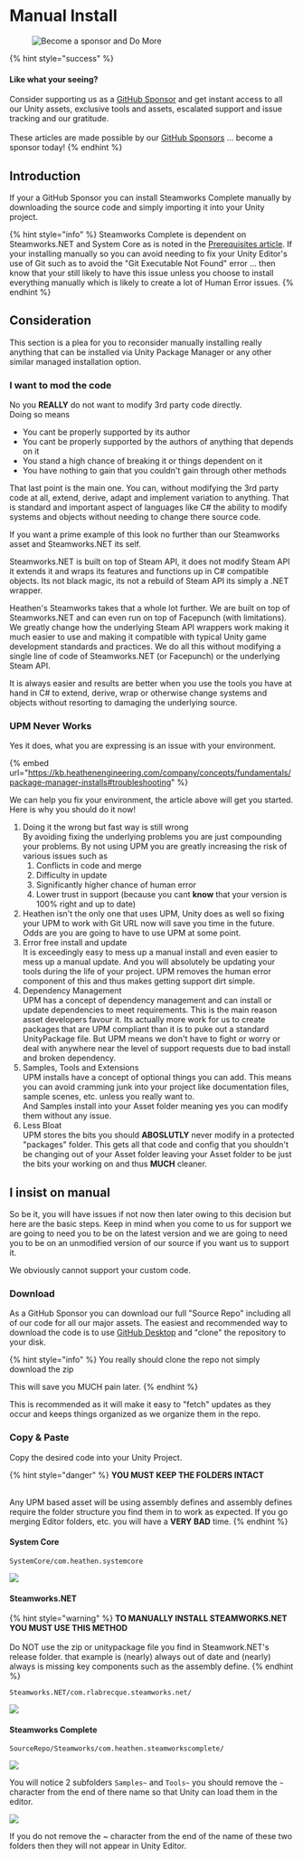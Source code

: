 # Manual Install

<figure><img src="../../../../.gitbook/assets/512x128 Sponsor Banner.png" alt="Become a sponsor and Do More"><figcaption></figcaption></figure>

{% hint style="success" %}
#### Like what your seeing?

Consider supporting us as a [GitHub Sponsor](../../../../become-a-sponsor.md) and get instant access to all our Unity assets, exclusive tools and assets, escalated support and issue tracking and our gratitude.\
\
These articles are made possible by our [GitHub Sponsors](https://github.com/sponsors/heathen-engineering) ... become a sponsor today!
{% endhint %}

## Introduction

If your a GitHub Sponsor you can install Steamworks Complete manually by downloading the source code and simply importing it into your Unity project.

{% hint style="info" %}
Steamworks Complete is dependent on Steamworks.NET and System Core as is noted in the [Prerequisites article](prerequisites.md). If your installing manually so you can avoid needing to fix your Unity Editor's use of Git such as to avoid the "Git Executable Not Found" error ... then know that your still likely to have this issue unless you choose to install everything manually which is likely to create a lot of Human Error issues.
{% endhint %}

## Consideration

This section is a plea for you to reconsider manually installing really anything that can be installed via Unity Package Manager or any other similar managed installation option.&#x20;

### I want to mod the code

No you **REALLY** do not want to modify 3rd party code directly. \
Doing so means

* You cant be properly supported by its author
* You cant be properly supported by the authors of anything that depends on it
* You stand a high chance of breaking it or things dependent on it
* You have nothing to gain that you couldn't gain through other methods

That last point is the main one. You can, without modifying the 3rd party code at all, extend, derive, adapt and implement variation to anything. That is standard and important aspect of languages like C# the ability to modify systems and objects without needing to change there source code.

If you want a prime example of this look no further than our Steamworks asset and Steamworks.NET its self.&#x20;

Steamworks.NET is built on top of Steam API, it does not modify Steam API it extends it and wraps its features and functions up in C# compatible objects. Its not black magic, its not a rebuild of Steam API its simply a .NET wrapper.

Heathen's Steamworks takes that a whole lot further. We are built on top of Steamworks.NET and can even run on top of Facepunch (with limitations). We greatly change how the underlying Steam API wrappers work making it much easier to use and making it compatible with typical Unity game development standards and practices. We do all this without modifying a single line of code of Steamworks.NET (or Facepunch) or the underlying Steam API.

It is always easier and results are better when you use the tools you have at hand in C# to extend, derive, wrap or otherwise change systems and objects without resorting to damaging the underlying source.

### UPM Never Works

Yes it does, what you are expressing is an issue with your environment.

{% embed url="https://kb.heathenengineering.com/company/concepts/fundamentals/package-manager-installs#troubleshooting" %}

We can help you fix your environment, the article above will get you started. \
Here is why you should do it now!

1. Doing it the wrong but fast way is still wrong\
   By avoiding fixing the underlying problems you are just compounding your problems. By not using UPM you are greatly increasing the risk of various issues such as&#x20;
   1. Conflicts in code and merge
   2. Difficulty in update
   3. Significantly higher chance of human error
   4. Lower trust in support (because you cant **know** that your version is 100% right and up to date)
2. Heathen isn't the only one that uses UPM, Unity does as well so fixing your UPM to work with Git URL now will save you time in the future. Odds are you are going to have to use UPM at some point.
3. Error free install and update\
   It is exceedingly easy to mess up a manual install and even easier to mess up a manual update. And you will absolutely be updating your tools during the life of your project. UPM removes the human error component of this and thus makes getting support dirt simple.
4. Dependency Management\
   UPM has a concept of dependency management and can install or update dependencies to meet requirements. This is the main reason asset developers favour it. Its actually more work for us to create packages that are UPM compliant than it is to puke out a standard UnityPackage file. But UPM means we don't have to fight or worry or deal with anywhere near the level of support requests due to bad install and broken dependency.
5. Samples, Tools and Extensions\
   UPM installs have a concept of optional things you can add. This means you can avoid cramming junk into your project like documentation files, sample scenes, etc. unless you really want to.\
   And Samples install into your Asset folder meaning yes you can modify them without any issue.
6. Less Bloat\
   UPM stores the bits you should **ABOSLUTLY** never modify in a protected "packages" folder. This gets all that code and config that you shouldn't be changing out of your Asset folder leaving your Asset folder to be just the bits your working on and thus **MUCH** cleaner.

## I insist on manual

So be it, you will have issues if not now then later owing to this decision but here are the basic steps. Keep in mind when you come to us for support we are going to need you to be on the latest version and we are going to need you to be on an unmodified version of our source if you want us to support it.&#x20;

We obviously cannot support your custom code.

### Download

As a GitHub Sponsor you can download our full "Source Repo" including all of our code for all our major assets. The easiest and recommended way to download the code is to use [GitHub Desktop](https://desktop.github.com/) and "clone" the repository to your disk.

{% hint style="info" %}
You really should clone the repo not simply download the zip

This will save you MUCH pain later.
{% endhint %}

This is recommended as it will make it easy to "fetch" updates as they occur and keeps things organized as we organize them in the repo.

### Copy & Paste

Copy the desired code into your Unity Project.&#x20;

{% hint style="danger" %}
**YOU MUST KEEP THE FOLDERS INTACT**

\
Any UPM based asset will be using assembly defines and assembly defines require the folder structure you find them in to work as expected. If you go merging Editor folders, etc. you will have a **VERY BAD** time.
{% endhint %}

#### System Core

`SystemCore/com.heathen.systemcore`

![](<../../../../.gitbook/assets/image (1) (3).png>)

#### Steamworks.NET

{% hint style="warning" %}
**TO MANUALLY INSTALL STEAMWORKS.NET YOU MUST USE THIS METHOD**\
\
Do NOT use the zip or unitypackage file you find in Steamwork.NET's release folder. that example is (nearly) always out of date and (nearly) always is missing key components such as the assembly define.
{% endhint %}

`Steamworks.NET/com.rlabrecque.steamworks.net/`

![](<../../../../.gitbook/assets/image (6) (1).png>)

#### Steamworks Complete

`SourceRepo/Steamworks/com.heathen.steamworkscomplete/`&#x20;

![](<../../../../.gitbook/assets/image (7) (1).png>)

You will notice 2 subfolders `Samples~` and `Tools~` you should remove the `~` character from the end of there name so that Unity can load them in the editor.&#x20;

![](<../../../../.gitbook/assets/image (1) (2) (1).png>)

If you do not remove the \~ character from the end of the name of these two folders then they will not appear in Unity Editor.
